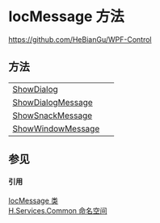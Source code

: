# IocMessage 方法
https://github.com/HeBianGu/WPF-Control



## 方法
<table>
<tr>
<td><a href="7044ec4f-f847-5beb-6196-ee8e7cad7020">ShowDialog</a></td>
<td> </td></tr>
<tr>
<td><a href="3d48880e-cd38-7d81-e886-5db2accddde1">ShowDialogMessage</a></td>
<td> </td></tr>
<tr>
<td><a href="69bd72db-c7e5-1cd8-cac5-b8220193c30c">ShowSnackMessage</a></td>
<td> </td></tr>
<tr>
<td><a href="03b06412-2217-be72-7970-7f3d0b2dabd8">ShowWindowMessage</a></td>
<td> </td></tr>
</table>

## 参见


#### 引用
<a href="99e1ae6e-b437-8627-58dd-72c23514d5b3">IocMessage 类</a>  
<a href="b9cdd84f-6623-a51a-f53b-465103ced202">H.Services.Common 命名空间</a>  
